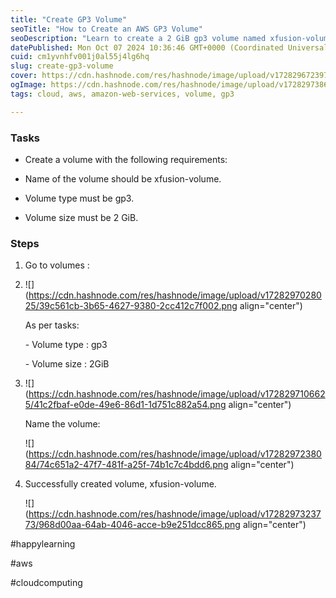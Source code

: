 ```yaml
---
title: "Create GP3 Volume"
seoTitle: "How to Create an AWS GP3 Volume"
seoDescription: "Learn to create a 2 GiB gp3 volume named xfusion-volume with step-by-step instructions. Perfect for AWS cloud computing"
datePublished: Mon Oct 07 2024 10:36:46 GMT+0000 (Coordinated Universal Time)
cuid: cm1yvnhfv001j0al55j4lg6hq
slug: create-gp3-volume
cover: https://cdn.hashnode.com/res/hashnode/image/upload/v1728296723977/105d1de3-c1e2-49d0-bb93-f42a95349534.png
ogImage: https://cdn.hashnode.com/res/hashnode/image/upload/v1728297386274/75c22212-0838-4219-b0ce-f0d2143f17d2.png
tags: cloud, aws, amazon-web-services, volume, gp3

---
```


### Tasks

* Create a volume with the following requirements:
    
* Name of the volume should be xfusion-volume.
    
* Volume type must be gp3.
    
* Volume size must be 2 GiB.
    

### Steps

1. Go to volumes :
    
2. ![](https://cdn.hashnode.com/res/hashnode/image/upload/v1728297028025/39c561cb-3b65-4627-9380-2cc412c7f002.png align="center")
    
    As per tasks:
    
    \- Volume type : gp3
    
    \- Volume size : 2GiB
    
3. ![](https://cdn.hashnode.com/res/hashnode/image/upload/v1728297106625/41c2fbaf-e0de-49e6-86d1-1d751c882a54.png align="center")
    
    Name the volume:
    
    ![](https://cdn.hashnode.com/res/hashnode/image/upload/v1728297238084/74c651a2-47f7-481f-a25f-74b1c7c4bdd6.png align="center")
    
4. Successfully created volume, xfusion-volume.
    
    ![](https://cdn.hashnode.com/res/hashnode/image/upload/v1728297323773/968d00aa-64ab-4046-acce-b9e251dcc865.png align="center")
    

#happylearning

#aws

#cloudcomputing